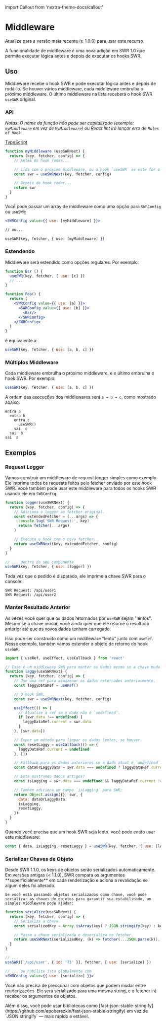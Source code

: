 import Callout from 'nextra-theme-docs/callout'

# Middleware

<Callout>
    Atualize para a versão mais recente (≥ 1.0.0) para usar este recurso.
</Callout>

A funcionalidade de middleware é uma nova adição em SWR 1.0 que permite executar lógica antes e depois de executar os hooks SWR.

## Uso

Middleware recebe o hook SWR e pode executar lógica antes e depois de rodá-lo. Se houver vários middleware, cada middleware embrulha o próximo middleware. O último middleware na lista receberá o hook SWR `useSWR` original.

### API

_Notas: O nome da função não pode ser capitalizado (exemplo: `myMiddleware` em vez de `MyMiddleware`) ou React lint irá lançar erro de `Rules of Hook`_

[TypeScript](https://swr.vercel.app/docs/typescript#middleware-types)

```jsx
function myMiddleware (useSWRNext) {
  return (key, fetcher, config) => {
    // Antes do hook rodar...

    // Lida com o próximo middleware, ou o hook `useSWR` se este for o último.
    const swr = useSWRNext(key, fetcher, config)

    // Depois do hook rodar...
    return swr
  }
}
```

Você pode passar um array de middleware como uma opção para `SWRConfig` ou `useSWR`:

```jsx
<SWRConfig value={{ use: [myMiddleware] }}>

// ou...

useSWR(key, fetcher, { use: [myMiddleware] })
```

### Estendendo

Middleware será estendido como opções regulares. Por exemplo:

```jsx
function Bar () {
  useSWR(key, fetcher, { use: [c] })
  // ...
}

function Foo() {
  return (
    <SWRConfig value={{ use: [a] }}>
      <SWRConfig value={{ use: [b] }}>
        <Bar/>
      </SWRConfig>
    </SWRConfig>
  )
}
```

é equivalente a:

```js
useSWR(key, fetcher, { use: [a, b, c] })
```

### Múltiplos Middleware

Cada middleware embrulha o próximo middleware, e o último embrulha o hook SWR. Por exemplo:

```jsx
useSWR(key, fetcher, { use: [a, b, c] })
```

A ordem das execuções dos middlewares será `a → b → c`, como mostrado abaixo:

```plaintext
entra a
  entra b
    entra c
      useSWR()
    sai  c
  sai  b
sai  a
```

## Exemplos

### Request Logger

Vamos construir um middleware de request logger simples como exemplo. Ele imprime todos os requests feitos pelo fetcher enviado por este hook SWR. Você também pode usar este middleware para todos os hooks SWR usando ele em `SWRConfig`.

```jsx
function logger(useSWRNext) {
  return (key, fetcher, config) => {
    // Adiciona o logger ao fetcher original.
    const extendedFetcher = (...args) => {
      console.log('SWR Request:', key)
      return fetcher(...args)
    }

    // Executa o hook com o novo fetcher.
    return useSWRNext(key, extendedFetcher, config)
  }
}

// ... dentro do seu componente
useSWR(key, fetcher, { use: [logger] })
```

Toda vez que o pedido é disparado, ele imprime a chave SWR para o console:

```plaintext
SWR Request: /api/user1
SWR Request: /api/user2
```

### Manter Resultado Anterior

As vezes você quer que os dados retornados por `useSWR` sejam "lentos". Mesmo se a chave mudar,
você ainda quer que ele retorne o resultado anterior até que os novos dados tenham carregado.

Isso pode ser construído como um middleware "lento" junto com `useRef`. Nesse exemplo, também vamos
estender o objeto de retorno do hook `useSWR`:

```jsx
import { useRef, useEffect, useCallback } from 'react'

// Esse é um middleware SWR para manter os dados mesmo se a chave muda.
function laggy(useSWRNext) {
  return (key, fetcher, config) => {
    // Use uma ref para armazenar os dados retornados anteriormente.
    const laggyDataRef = useRef()

    // O hook SWR.
    const swr = useSWRNext(key, fetcher, config)

    useEffect(() => {
      // Atualize a ref se o dado não é `undefined`.
      if (swr.data !== undefined) {
        laggyDataRef.current = swr.data
      }
    }, [swr.data])

    // Expor um método para limpar os dados lentos, se houver.
    const resetLaggy = useCallback(() => {
      laggyDataRef.current = undefined
    }, [])

    // Fallback para os dados anteriores se o dado atual é `undefined`.
    const dataOrLaggyData = swr.data === undefined ? laggyDataRef.current : swr.data

    // Está mostrando dados antigos?
    const isLagging = swr.data === undefined && laggyDataRef.current !== undefined

    // Também adiciona um campo `isLagging` para SWR;
    return Object.assign({}, swr, {
      data: dataOrLaggyData,
      isLagging,
      resetLaggy,
    })
  }
}
```

Quando você precisa que um hook SWR seja lento, você pode então usar este middleware:

```js
const { data, isLagging, resetLaggy } = useSWR(key, fetcher, { use: [laggy] })
```

### Serializar Chaves de Objeto

<Callout>
  Desde SWR 1.1.0, os keys de objetos serão serializados automaticamente.
</Callout>

<Callout emoji="⚠️">
    Em versões antigas (< 1.1.0), SWR compara os argumentos **superficialmente** em cada renderização e aciona a revalidação se algum deles foi alterado.

    Se você está passando objetos serializados como chave, você pode serializar as chaves de objetos para garantir sua estabilidade, um simples middleware pode ajudar:

</Callout>

```jsx
function serialize(useSWRNext) {
  return (key, fetcher, config) => {
    // Serializa a chave.
    const serializedKey = Array.isArray(key) ? JSON.stringify(key) : key

    // Passa a chave serializada e deserializa no fetcher.
    return useSWRNext(serializedKey, (k) => fetcher(...JSON.parse(k)), config)
  }
}

// ...
useSWR(['/api/user', { id: '73' }], fetcher, { use: [serialize] })

// ... ou habilite isto globalmente com
<SWRConfig value={{ use: [serialize] }}>
```

Você não precisa de preocupar com objetos que podem mudar entre renderizações. Ele será serializado para uma mesma string, e o fetcher irá receber os argumentos de objetos.

<Callout>
  Além disso, você pode usar bibliotecas como [fast-json-stable-stringify](https://github.com/epoberezkin/fast-json-stable-stringify) em vez de `JSON.stringify` — mais rápido e estável.
</Callout>

